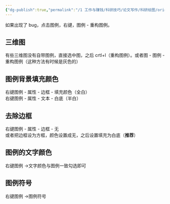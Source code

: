 ```yaml
---
{"dg-publish":true,"permalink":"/1 工作与赚钱/科研技巧/论文写作/科研绘图/originlab/originlab图例/","title":"originlab图例"}
---
```



如果出现了 bug，点击图例，右键，图例 - 重构图例。

## 三维图
有些三维图没有自带图例，直接选中图，之后 crtl+l（重构图例）。或者图 - 图例 - 重构图例（这种方法有时候是灰色的）

## 图例背景填充颜色
右键图例 - 属性 - 边框 - 填充颜色（全白）  
右键图例 - 属性 - 文本 - 白底（半白）
## 去除边框
右键图例 - 属性 - 边框 - 无  
或者把边框设为方框，颜色设置成无，之后设置填充为白底（**推荐**）
## 图例的文字颜色
右键图例 ->文字颜色与图例一致勾选即可
## 图例符号
右键图例 ->图例符号